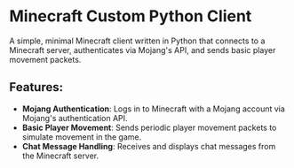 # Minecraft Custom Python Client

A simple, minimal Minecraft client written in Python that connects to a Minecraft server, authenticates via Mojang's API, and sends basic player movement packets.

## Features:
- **Mojang Authentication**: Logs in to Minecraft with a Mojang account via Mojang's authentication API.
- **Basic Player Movement**: Sends periodic player movement packets to simulate movement in the game.
- **Chat Message Handling**: Receives and displays chat messages from the Minecraft server.

